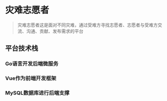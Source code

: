 # 灾难志愿者

> 灾难志愿者这是面对不同灾难，通过受难方寻找志愿者、志愿者与受难方交流、沟通、贡献、发布需求的平台


## 平台技术栈

### Go语言开发后端微服务

### Vue作为前端开发框架

### MySQL数据库进行后端支撑
